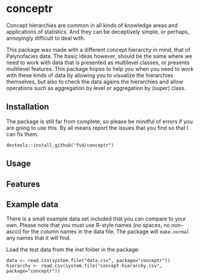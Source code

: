 # conceptr

Concept hierarchies are common in all kinds of knowledge areas and applications
of statistics. And they can be deceptively simple, or perhaps, annoyingly
difficult to deal with.

This package was made with a different concept hierarchy in mind, that of 
Palynofacies data. The basic ideas however, should be the same where we need to
work with data that is presented as multilevel classes, or presents multilevel
features. This package hopes to help you when you need to work with these kinds
of data by allowing you to visualize the hierarchies themselves, but also to
check the data agains the hierarchies and allow operations such as aggregation
by level or aggregation by (super) class.

## Installation
The package is still far from complete, so please be mindful of errors if you
are going to use this. By all means report the issues that you find so that I
can fix them.

    devtools::install_github("fvd/conceptr")

## Usage


## Features


## Example data

There is a small example data set included that you can compare to your own.
Please note that you must use R-style names (no spaces, no non-ascci) for the
column names in the data file. The package will `make.normal` any names that it
will find.

Load the test data from the inst folder in the package:

    data <- read.csv(system.file("data.csv", package="conceptr"))
    hierarchy <- read.csv(system.file("concept-hierarchy.csv", package="conceptr"))
 
